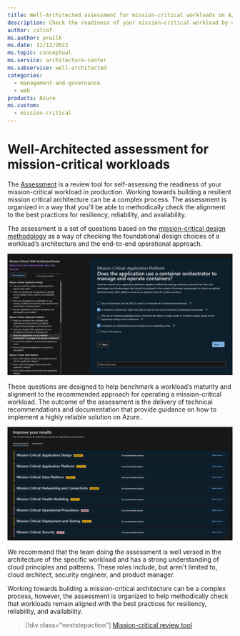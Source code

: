 ```yaml
---
title: Well-Architected assessment for mission-critical workloads on Azure
description: Check the readiness of your mission-critical workload by using an assessment review tool. 
author: calcof
ms.author: prwilk
ms.date: 11/12/2022
ms.topic: conceptual
ms.service: architecture-center
ms.subservice: well-architected
categories: 
  - management-and-governance
  - web
products: Azure
ms.custom:
  - mission-critical
---
```


# Well-Architected assessment for mission-critical workloads

The [Assessment](/assessments/?mode=pre-assessment&id=23513bdb-e8a2-4f0b-8b6b-191ee1f52d34) is a review tool for self-assessing the readiness of your mission-critical workload in production. Working towards building a resilient mission critical architecture can be a complex process. The assessment is organized in a way that you'll be able to methodically check the alignment to the best practices for resiliency, reliability, and availability.

The assessment is a set of questions based on the [mission-critical design methodology](/azure/architecture/framework/mission-critical/mission-critical-design-principles?branch=main) as a way of checking the foundational design choices of a workload’s architecture and the end-to-end operational approach.

![Screenshot of the mission-critical review tool](./images/assessment-review.png "Mission-critical assessment review tool")

These questions are designed to help benchmark a workload’s maturity and alignment to the recommended approach for operating a mission-critical workload. The outcome of the assessment is the delivery of technical recommendations and documentation that provide guidance on how to implement a highly reliable solution on Azure. 

![Screenshot of the guidance page in the mission-critical review tool](./images/assessment-recommendations.png "Mission-critical assessment review tool guidance")

We recommend that the team doing the assessment is well versed in the architecture of the specific workload and has a strong understanding of cloud principles and patterns. These roles include, but aren't limited to, cloud architect, security engineer, and product manager. 

Working towards building a mission-critical architecture can be a complex process, however, the assessment is organized to help methodically check that workloads remain aligned with the best practices for resiliency, reliability, and availability.
 
> [!div class="nextstepaction"]
> [Mission-critical review tool](/assessments/?mode=pre-assessment&id=23513bdb-e8a2-4f0b-8b6b-191ee1f52d34)

 
